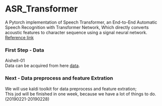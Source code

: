 # ASR_Transformer
A Pytorch implementation of Speech Transformer, an End-to-End Automatic Speech Recognition with Transformer Network, Which directly converts acoustic features to character sequence using a signal neural network.<br>
[Reference link]("https://github.com/kaituoxu/Speech-Transformer", '悬停显示')<br>
### First Step - Data
  Aishell-01 <br>
  Data can be acquired from here [data]("http://www.openslr.org/33/", '悬停显示').<br>
### Next - Data preprocess and feature Extration
  We will use kaldi toolkit for data preprocess and feature extration;<br>
  This jod will be finished in one week, because we have a lot of things to do.(20190221-20190228)<br>
